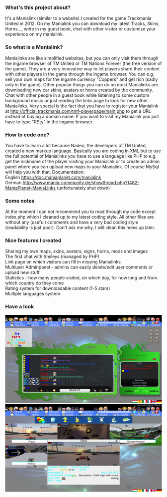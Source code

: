 ### What's this project about?
It's a Manialink (similar to a website) I created for the game Trackmania United in 2012. On my Manialink you can download my latest Tracks, Skins, Horns..., write in my guest book, chat with other visitor or customize your experience on my manialink.

### So what is a Manialink?
Manialinks are like simplified websites, but you can only visit them through the ingame browser of TM United or TM Nations Forever (the free version of the game). They are a very innovative way to let players share their content with other players in the game through the ingame browser. You can e.g. sell your own maps for the ingame currency "Coppers" and get rich (sadly only in the game).
Other popular things you can do on most Manialinks are downloading new car skins, avatars or horns created by the community. Chat with other people in a guest book while listening to some custom background music or just reading the links page to look for new other Manialinks.
Very special is the fact that you have to register your Manialink at http://official.trackmania.com/tmf-playerpage/main.php to get a URL instead of buying a domain name. If you want to visit my Manialink you just have to type "RSty" in the ingame browser.

### How to code one?
You have to learn a lot because Nadeo, the developers of TM United, created a new markup language. Basically you are coding in XML but to use the full potential of Manialinks you have to use a language like PHP to e.g. get the nickname of the player visiting your Manialink or to create an admin panel where you can upload new maps to your Manialink. Of course MySql will help you with that.
Documentation:  
English https://doc.maniaplanet.com/manialink  
German http://www.mania-community.de/showthread.php?1482-ManiaPlanet-ManiaLinks (unfortunately shut down)

### Some notes
At the moment I can not recommend you to read through my code except index.php which I cleaned up to my latest coding style. All other files are without any (useful) comments and have a very bad coding style (readability is just poor). Don't ask me why, I will clean this mess up later.

### Nice features I created  
Sharing my own maps, skins, avatars, signs, horns, mods and images  
The first chat with Smileys (managed by PHP)  
Link page on which visitors can fill in missing Manialinks  
Multiuser Adminpanel - admins can easily delete/edit user comments or upload new stuff  
Statistics - how many people visited, on which day, for how long and from which country do they come  
Rating system for downloadable content (1-5 stars)  
Multiple languages system

### Have a look
![Start page](/github/img1.png?raw=true)
![Start page](/github/img2.png?raw=true)

